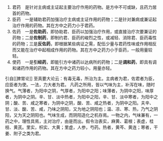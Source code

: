 1. 君药　是针对主病或主证起主要治疗作用的药物。是方中不可或缺，且药力居首的药物。
2. 臣药　一是辅助君药加强治疗主病或主证作用的药物；二是针对兼病或兼证起治疗作用的药物。其在方中之药力小于君药。
3. 佐药　一是**佐助药**，即协助君、臣药以加强治疗作用，或直接治疗次要兼证的药物；二是**佐制药**，即制约君、臣药的峻烈之性，或减轻、消除君、臣药毒性的药物；三是**反佐药**，即根据某些病证之需，配伍少量与君药性味或作用相反而又能在治疗中起相成作用的药物。其在方中之药力小于臣药，一般用量较轻。
4. 使药　一是**引经药**，即能引方中诸药以达病所的药物；二是**调和药**，即具有调和诸药作用的药物。其在方中之药力较小，用量亦轻。


引自[[脾胃论]]
至真要大论云：有毒无毒，所治为主。主病者为君，佐君者为臣，应臣者为使。一法，力大者为君。
凡药之所用，皆以气味为主，补泻在味，随时换气。气薄者，为阳中之阴，气厚者，为阳中之阳；味薄者，为阴中之阳，味厚者，为阴中之阴。辛、甘、淡中热者，为阳中之阳，辛、甘、淡中寒者，为阳中之阴；酸、苦、咸之寒者，为阴中之阴，酸、苦、咸之热者，为阴中之阳。夫辛、甘、淡、酸、苦、咸，乃味之阴阳，又为地之阴阳也；温、凉、寒、热，乃气之阴阳，又为天之阴阳也。气味生成，而阴阳造化之机存焉。一物之内，气味兼有，一药之中，理性具焉，主对治疗，由是而出。假令治表实，麻黄、葛根；表虚，桂枝、黄芪。里实，枳实、大黄；里虚，人参，芍药。热者，黄芩、黄连；寒者，干姜、附子之类为君。